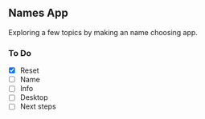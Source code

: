 ## Names App

Exploring a few topics by making an name choosing app.

### To Do

- [x] Reset
- [ ] Name
- [ ] Info
- [ ] Desktop
- [ ] Next steps
